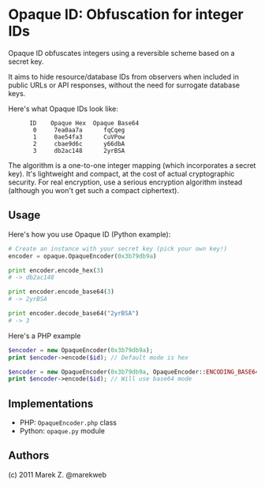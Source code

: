 Opaque ID: Obfuscation for integer IDs
======================================

Opaque ID obfuscates integers using a reversible scheme based on a secret key.

It aims to hide resource/database IDs from observers when included in public URLs or API responses, without the need for surrogate database keys.

Here's what Opaque IDs look like:

```
      ID    Opaque Hex  Opaque Base64
       0     7ea0aa7a      fqCqeg
       1     0ae54fa3      CuVPow
       2     cbae9d6c      y66dbA
       3     db2ac148      2yrBSA
```

The algorithm is a one-to-one integer mapping (which incorporates a secret key). It's lightweight and compact, at the cost of actual cryptographic security. For real encryption, use a serious encryption algorithm instead (although you won't get such a compact ciphertext). 

Usage
-----

Here's how you use Opaque ID (Python example):

```python
# Create an instance with your secret key (pick your own key!)
encoder = opaque.OpaqueEncoder(0x3b79db9a) 

print encoder.encode_hex(3)
# -> db2ac148

print encoder.encode_base64(3)
# -> 2yrBSA

print encoder.decode_base64("2yrBSA")
# -> 3
```

Here's a PHP example

```php
$encoder = new OpaqueEncoder(0x3b79db9a);
print $encoder->encode($id); // Default mode is hex

$encoder = new OpaqueEncoder(0x3b79db9a, OpaqueEncoder::ENCODING_BASE64);
print $encoder->encode($id); // Will use base64 mode
```

Implementations
---------------

* PHP: `OpaqueEncoder.php` class
* Python: `opaque.py` module

Authors
-------

(c) 2011 Marek Z. @marekweb